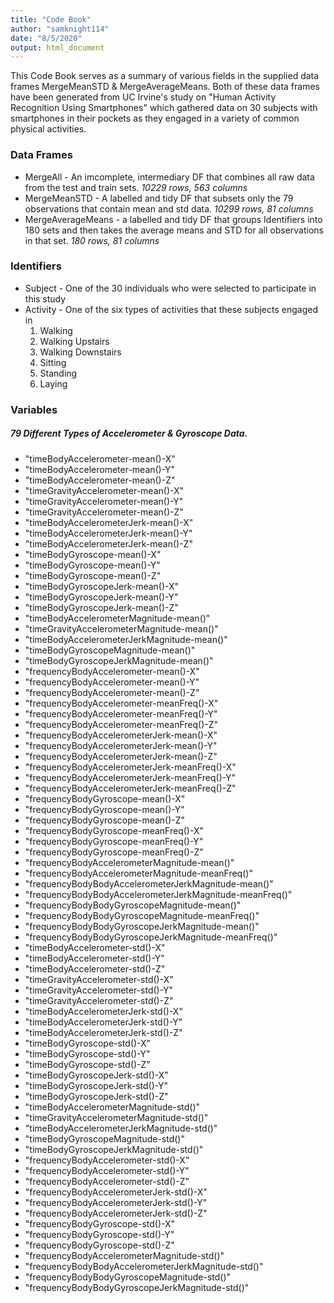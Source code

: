 ```yaml
---
title: "Code Book"
author: "samknight114"
date: "8/5/2020"
output: html_document
---
```


This Code Book serves as a summary of various fields in the supplied data frames MergeMeanSTD & MergeAverageMeans. Both of these data frames have been generated from UC Irvine's study on "Human Activity Recognition Using Smartphones" which gathered data on 30 subjects with smartphones in their pockets as they engaged in a variety of common physical activities.

### Data Frames

- MergeAll - An imcomplete, intermediary DF that combines all raw data from the test and train sets. *10229 rows, 563 columns*
- MergeMeanSTD - A labelled and tidy DF that subsets only the 79 observations that contain mean and std data. *10299 rows, 81 columns*
- MergeAverageMeans - a labelled and tidy DF that groups Identifiers into 180 sets and then takes the average means and STD for all observations in that set. *180 rows, 81 columns*

### Identifiers 

- Subject - One of the 30 individuals who were selected to participate in this study
- Activity - One of the six types of activities that these subjects engaged in
  1. Walking
  2. Walking Upstairs
  3. Walking Downstairs
  4. Sitting
  5. Standing
  6. Laying

### Variables

##### 79 Different Types of Accelerometer & Gyroscope Data. 

- "timeBodyAccelerometer-mean()-X"
- "timeBodyAccelerometer-mean()-Y"
- "timeBodyAccelerometer-mean()-Z"
- "timeGravityAccelerometer-mean()-X"
- "timeGravityAccelerometer-mean()-Y"
- "timeGravityAccelerometer-mean()-Z"
- "timeBodyAccelerometerJerk-mean()-X"
- "timeBodyAccelerometerJerk-mean()-Y"
- "timeBodyAccelerometerJerk-mean()-Z"
- "timeBodyGyroscope-mean()-X"
- "timeBodyGyroscope-mean()-Y"
- "timeBodyGyroscope-mean()-Z"
- "timeBodyGyroscopeJerk-mean()-X"
- "timeBodyGyroscopeJerk-mean()-Y"
- "timeBodyGyroscopeJerk-mean()-Z"
- "timeBodyAccelerometerMagnitude-mean()"
- "timeGravityAccelerometerMagnitude-mean()"
- "timeBodyAccelerometerJerkMagnitude-mean()"
- "timeBodyGyroscopeMagnitude-mean()"
- "timeBodyGyroscopeJerkMagnitude-mean()"
- "frequencyBodyAccelerometer-mean()-X"
- "frequencyBodyAccelerometer-mean()-Y"
- "frequencyBodyAccelerometer-mean()-Z"
- "frequencyBodyAccelerometer-meanFreq()-X"
- "frequencyBodyAccelerometer-meanFreq()-Y"
- "frequencyBodyAccelerometer-meanFreq()-Z"
- "frequencyBodyAccelerometerJerk-mean()-X"
- "frequencyBodyAccelerometerJerk-mean()-Y"
- "frequencyBodyAccelerometerJerk-mean()-Z"
- "frequencyBodyAccelerometerJerk-meanFreq()-X"
- "frequencyBodyAccelerometerJerk-meanFreq()-Y"
- "frequencyBodyAccelerometerJerk-meanFreq()-Z"
- "frequencyBodyGyroscope-mean()-X"
- "frequencyBodyGyroscope-mean()-Y"
- "frequencyBodyGyroscope-mean()-Z"
- "frequencyBodyGyroscope-meanFreq()-X"
- "frequencyBodyGyroscope-meanFreq()-Y"
- "frequencyBodyGyroscope-meanFreq()-Z"
- "frequencyBodyAccelerometerMagnitude-mean()"
- "frequencyBodyAccelerometerMagnitude-meanFreq()"
- "frequencyBodyBodyAccelerometerJerkMagnitude-mean()"
- "frequencyBodyBodyAccelerometerJerkMagnitude-meanFreq()"
- "frequencyBodyBodyGyroscopeMagnitude-mean()"
- "frequencyBodyBodyGyroscopeMagnitude-meanFreq()"
- "frequencyBodyBodyGyroscopeJerkMagnitude-mean()"
- "frequencyBodyBodyGyroscopeJerkMagnitude-meanFreq()"
- "timeBodyAccelerometer-std()-X"
- "timeBodyAccelerometer-std()-Y"
- "timeBodyAccelerometer-std()-Z"
- "timeGravityAccelerometer-std()-X"
- "timeGravityAccelerometer-std()-Y"
- "timeGravityAccelerometer-std()-Z"
- "timeBodyAccelerometerJerk-std()-X"
- "timeBodyAccelerometerJerk-std()-Y"
- "timeBodyAccelerometerJerk-std()-Z"
- "timeBodyGyroscope-std()-X"
- "timeBodyGyroscope-std()-Y"
- "timeBodyGyroscope-std()-Z"
- "timeBodyGyroscopeJerk-std()-X"
- "timeBodyGyroscopeJerk-std()-Y"
- "timeBodyGyroscopeJerk-std()-Z"
- "timeBodyAccelerometerMagnitude-std()"
- "timeGravityAccelerometerMagnitude-std()"
- "timeBodyAccelerometerJerkMagnitude-std()"
- "timeBodyGyroscopeMagnitude-std()"
- "timeBodyGyroscopeJerkMagnitude-std()"
- "frequencyBodyAccelerometer-std()-X"
- "frequencyBodyAccelerometer-std()-Y"
- "frequencyBodyAccelerometer-std()-Z"
- "frequencyBodyAccelerometerJerk-std()-X"
- "frequencyBodyAccelerometerJerk-std()-Y"
- "frequencyBodyAccelerometerJerk-std()-Z"
- "frequencyBodyGyroscope-std()-X"
- "frequencyBodyGyroscope-std()-Y"
- "frequencyBodyGyroscope-std()-Z"
- "frequencyBodyAccelerometerMagnitude-std()"
- "frequencyBodyBodyAccelerometerJerkMagnitude-std()"
- "frequencyBodyBodyGyroscopeMagnitude-std()"
- "frequencyBodyBodyGyroscopeJerkMagnitude-std()"



